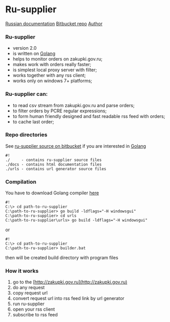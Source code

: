 # Ru-supplier #

[Russian documentation](docs/index.html)
[Bitbucket repo](https://bitbucket.org/pushkin_ivan/ru-supplier)
[Author](https://twitter.com/IvanDeveloper)

### Ru-supplier ###

* version 2.0
* is written on [Golang](http://golang.org)
* helps to monitor orders on zakupki.gov.ru;
* makes work with orders really faster;
* is simplest local proxy server with filter;
* works together with any rss client;
* works only on windows 7+ platforms;

### Ru-supplier can: ###

* to read csv stream from zakupki.gov.ru and parse orders;
* to filter orders by PCRE regular expressions;
* to form human friendly designed and fast readable rss feed with orders;
* to cache last order;

### Repo directories ###
See [ru-supplier source on bitbucket](https://bitbucket.org/pushkin_ivan/ru-supplier) if you are interested in [Golang](http://golang.org)

```
#!
./     - contains ru-supplier source files
./docs - contains html documentation files
./urls - contains url generator source files
```

### Compilation ###

You have to download Golang compiler [here](http://golang.org)

```
#!
C:\> cd path-to-ru-supplier
C:\path-to-ru-supplier> go build -ldflags="-H windowsgui"
C:\path-to-ru-supplier> cd urls
C:\path-to-ru-supplier\urls> go build -ldflags="-H windowsgui"
```
or

```
#!
C:\> cd path-to-ru-supplier
C:\path-to-ru-supplier> builder.bat
```
then will be created build directory with program files

### How it works ###
1. go to the [http://zakupki.gov.ru](http://zakupki.gov.ru)
2. do any request
3. copy request url
4. convert request url into rss feed link by url generator
5. run ru-supplier
6. open your rss client
7. subscribe to rss feed
